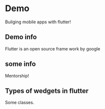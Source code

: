 # Demo

Builging mobile apps with flutter!

## Demo info

Flutter is an open source frame work by google

## some info

Mentorship!

## Types of wedgets in flutter

Some classes.
